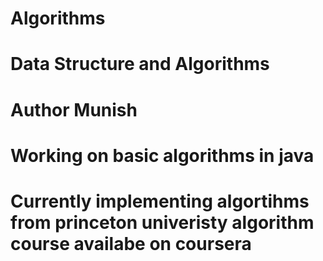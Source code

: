 # Algorithms
# Data Structure and Algorithms
# Author Munish
# Working on basic algorithms in java
# Currently implementing algortihms from princeton univeristy algorithm course availabe on coursera
